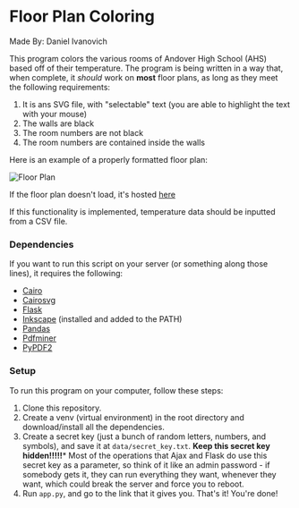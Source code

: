 # Floor Plan Coloring
Made By: Daniel Ivanovich

This program colors the various rooms of Andover High School (AHS) based off of their temperature. The program is being written in a way that, when complete, it *should*  work on **most** floor plans, as long as they meet the following requirements:

1. It is ans SVG file, with "selectable" text (you are able to highlight the text with your mouse)
2. The walls are black
3. The room numbers are not black
4. The room numbers are contained inside the walls

Here is an example of a properly formatted floor plan:

![Floor Plan](https://i.imgur.com/Mt1kolY.png)

If the floor plan doesn't load, it's hosted [here](https://i.imgur.com/Mt1kolY.png)

If this functionality is implemented, temperature data should be inputted from a CSV file.

### Dependencies
If you want to run this script on your server (or something along those lines), it requires the following:
* [Cairo](https://anaconda.org/conda-forge/cairo)
* [Cairosvg](https://cairosvg.org/)
* [Flask](http://flask.pocoo.org/)
* [Inkscape](https://inkscape.org/en/) (installed and added to the PATH)
* [Pandas](http://pandas.pydata.org/)
* [Pdfminer](https://pypi.org/project/pdfminer/)
* [PyPDF2](https://pypi.org/project/PyPDF2/)

### Setup

To run this program on your computer, follow these steps:
1. Clone this repository.
2. Create a venv (virtual environment) in the root directory and download/install all the dependencies.
3. Create a secret key (just a bunch of random letters, numbers, and symbols), and save it at `data/secret_key.txt`. **Keep this secret key hidden!!!!!*** Most of the operations that Ajax and Flask do use this secret key as a parameter, so think of it like an admin password - if somebody gets it, they can run everything they want, whenever they want, which could break the server and force you to reboot.
4. Run `app.py`, and go to the link that it gives you. That's it! You're done!